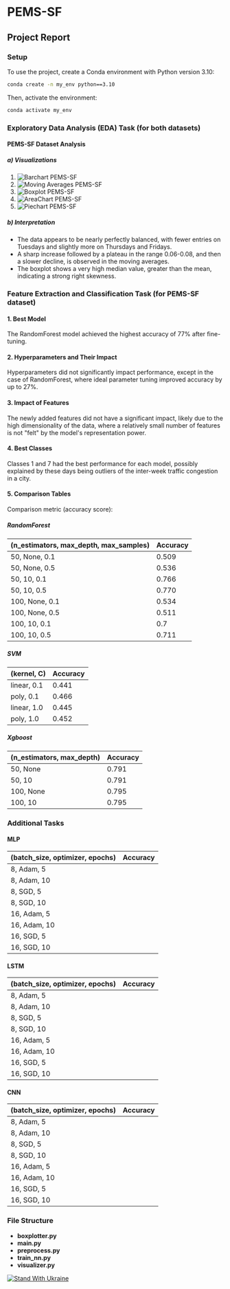 # PEMS-SF

## Project Report

### Setup

To use the project, create a Conda environment with Python version 3.10:

```bash
conda create -n my_env python==3.10
```

Then, activate the environment:

```bash
conda activate my_env
```

### Exploratory Data Analysis (EDA) Task (for both datasets)

#### PEMS-SF Dataset Analysis

##### a) Visualizations

1. ![Barchart PEMS-SF](data/images/barchart_PEMS-SF.png) 
2. ![Moving Averages PEMS-SF](data/images/moving_averages.png) 
3. ![Boxplot PEMS-SF](data/images/boxplot.png) 
4. ![AreaChart PEMS-SF](data/images/area_chart.png) 
5. ![Piechart PEMS-SF](data/images/piechart.png) 

##### b) Interpretation

- The data appears to be nearly perfectly balanced, with fewer entries on Tuesdays and slightly more on Thursdays and Fridays.
- A sharp increase followed by a plateau in the range 0.06-0.08, and then a slower decline, is observed in the moving averages.
- The boxplot shows a very high median value, greater than the mean, indicating a strong right skewness.

### Feature Extraction and Classification Task (for PEMS-SF dataset)

#### 1. Best Model

The RandomForest model achieved the highest accuracy of 77% after fine-tuning.

#### 2. Hyperparameters and Their Impact

Hyperparameters did not significantly impact performance, except in the case of RandomForest, where ideal parameter tuning improved accuracy by up to 27%.

#### 3. Impact of Features

The newly added features did not have a significant impact, likely due to the high dimensionality of the data, where a relatively small number of features is not "felt" by the model's representation power.

#### 4. Best Classes

Classes 1 and 7 had the best performance for each model, possibly explained by these days being outliers of the inter-week traffic congestion in a city.

#### 5. Comparison Tables

Comparison metric (accuracy score):

##### RandomForest

| (n_estimators, max_depth, max_samples) | Accuracy |
|-----------------------------------------|----------|
| 50, None, 0.1                          | 0.509    |
| 50, None, 0.5                          | 0.536    |
| 50, 10, 0.1                             | 0.766    |
| 50, 10, 0.5                             | 0.770    |
| 100, None, 0.1                          | 0.534    |
| 100, None, 0.5                          | 0.511    |
| 100, 10, 0.1                            | 0.7      |
| 100, 10, 0.5                            | 0.711    |

##### SVM

| (kernel, C) | Accuracy |
|-------------|----------|
| linear, 0.1 | 0.441    |
| poly, 0.1   | 0.466    |
| linear, 1.0 | 0.445    |
| poly, 1.0   | 0.452    |

##### Xgboost

| (n_estimators, max_depth) | Accuracy |
|----------------------------|----------|
| 50, None                   | 0.791    |
| 50, 10                     | 0.791    |
| 100, None                  | 0.795    |
| 100, 10                    | 0.795    |

### Additional Tasks

#### MLP

| (batch_size, optimizer, epochs) | Accuracy |
|----------------------------------|----------|
| 8, Adam, 5                       |          |
| 8, Adam, 10                      |          |
| 8, SGD, 5                        |          |
| 8, SGD, 10                       |          |
| 16, Adam, 5                      |          |
| 16, Adam, 10                     |          |
| 16, SGD, 5                       |          |
| 16, SGD, 10                      |          |

#### LSTM

| (batch_size, optimizer, epochs) | Accuracy |
|----------------------------------|----------|
| 8, Adam, 5                       |          |
| 8, Adam, 10                      |          |
| 8, SGD, 5                        |          |
| 8, SGD, 10                       |          |
| 16, Adam, 5                      |          |
| 16, Adam, 10                     |          |
| 16, SGD, 5                       |          |
| 16, SGD, 10                      |          |

#### CNN

| (batch_size, optimizer, epochs) | Accuracy |
|----------------------------------|----------|
| 8, Adam, 5                       |          |
| 8, Adam, 10                      |          |
| 8, SGD, 5                        |          |
| 8, SGD, 10                       |          |
| 16, Adam, 5                      |          |
| 16, Adam, 10                     |          |
| 16, SGD, 5                       |          |
| 16, SGD, 10                      |          |

### File Structure

- **boxplotter.py**
- **main.py**
- **preprocess.py**
- **train_nn.py**
- **visualizer.py**


[![Stand With Ukraine](https://raw.githubusercontent.com/vshymanskyy/StandWithUkraine/main/banner2-direct.svg)](https://stand-with-ukraine.pp.ua)
